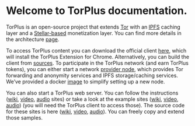 # Welcome to TorPlus documentation.

TorPlus is an open-source project that extends [Tor](https://www.torproject.org/download/tor/) with an [IPFS](https://ipfs.io/) caching layer and a [Stellar-based](https://www.stellar.org/learn/intro-to-stellar) monetization layer. You can find more details in the architecture [page](https://github.com/torplusdev/docs/blob/master/TorPlus%20Architecture.md).

To access TorPlus content you can download the official client [here](https://torplus.com/download/), which will install the TorPlus Extension for Chrome. Alternatively, you can build the client from [sources](https://github.com/torplusdev/go-ipfs).
To participate in the TorPlus network (and earn TorPlus tokens), you can either start a network [provider node](https://github.com/torplusdev/docs/blob/master/Docker%20Installation%20Instructions.md), which provides Tor forwarding and anonymity services and IPFS storage/caching services. We’ve provided a docker [image](https://github.com/torplusdev/docs/blob/master/Docker%20Installation%20Instructions.md) to simplify setting up a new node.

You can also start a TorPlus web server. You can follow the instructions ([wiki](https://github.com/torplusdev/Wiki_Site/blob/dev/README.md), [video](https://github.com/torplusdev/Video_Site/blob/main/README.md), [audio](https://github.com/torplusdev/Audio_Site/blob/dev/README.md) sites) or take a look at the example sites ([wiki](https://torplus.wikitpdemo.com/), [video](https://torplus.videotpdemo.com/), [audio](https://torplus.podcasttpdemo.com/)) (you will need the TorPlus client to access those). The source code for these sites is here ([wiki](https://github.com/torplusdev/Wiki_Site), [video](https://github.com/torplusdev/Video_Site), [audio](https://github.com/torplusdev/Audio_Site/)). You can freely copy and extend those samples.
